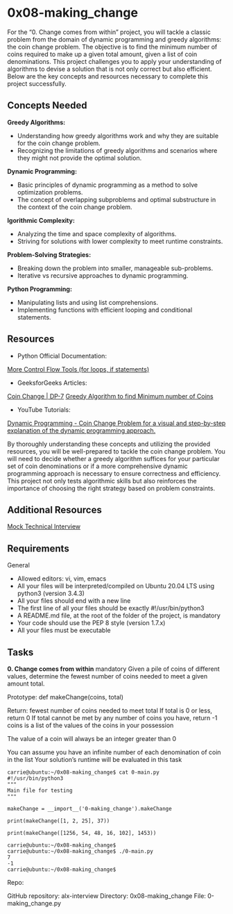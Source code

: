 # 0x08-making_change

For the “0. Change comes from within” project, you will tackle a classic problem from the domain of  dynamic programming and greedy algorithms: the coin change problem. The objective is to find the minimum   number of coins required to make up a given total amount, given a list of coin denominations. This project challenges you to apply your understanding of algorithms to devise a solution that is not only correct but also efficient. Below are the key concepts and resources necessary to complete this project successfully.

## Concepts Needed

**Greedy Algorithms:**

* Understanding how greedy algorithms work and why they are suitable for the coin change problem.
* Recognizing the limitations of greedy algorithms and scenarios where they might not provide the optimal solution.

**Dynamic Programming:**

* Basic principles of dynamic programming as a method to solve optimization problems.
* The concept of overlapping subproblems and optimal substructure in the context of the coin change problem.

**lgorithmic Complexity:**

* Analyzing the time and space complexity of algorithms.
* Striving for solutions with lower complexity to meet runtime constraints.

**Problem-Solving Strategies:**

* Breaking down the problem into smaller, manageable sub-problems.
* Iterative vs recursive approaches to dynamic programming.

**Python Programming:**

* Manipulating lists and using list comprehensions.
* Implementing functions with efficient looping and conditional statements.

## Resources

* Python Official Documentation:

[More Control Flow Tools (for loops, if statements)](https://docs.python.org/3/tutorial/controlflow.html)

* GeeksforGeeks Articles:

[Coin Change | DP-7](https://www.geeksforgeeks.org/coin-change-dp-7/)
[Greedy Algorithm to find Minimum number of Coins](https://www.geeksforgeeks.org/greedy-algorithm-to-find-minimum-number-of-coins/)

* YouTube Tutorials:

[Dynamic Programming - Coin Change Problem for a visual and step-by-step explanation of the dynamic programming approach.](https://www.youtube.com/watch?v=jgiZlGzXMBw)

By thoroughly understanding these concepts and utilizing the provided resources, you will be well-prepared to tackle the coin change problem. You will need to decide whether a greedy algorithm suffices for your particular set of coin denominations or if a more comprehensive dynamic programming approach is necessary to ensure correctness and efficiency. This project not only tests algorithmic skills but also reinforces the importance of choosing the right strategy based on problem constraints.

## Additional Resources

[Mock Technical Interview](https://www.youtube.com/watch?v=9BSSIsJ-fWg)

## Requirements

General

* Allowed editors: vi, vim, emacs
* All your files will be interpreted/compiled on Ubuntu 20.04 LTS using python3 (version 3.4.3)
* All your files should end with a new line
* The first line of all your files should be exactly #!/usr/bin/python3
* A README.md file, at the root of the folder of the project, is mandatory
* Your code should use the PEP 8 style (version 1.7.x)
* All your files must be executable

## Tasks

**0. Change comes from within**
mandatory
Given a pile of coins of different values, determine the fewest number of coins needed to meet a given amount total.

Prototype: def makeChange(coins, total)

Return: fewest number of coins needed to meet total
If total is 0 or less, return 0
If total cannot be met by any number of coins you have, return -1
coins is a list of the values of the coins in your possession

The value of a coin will always be an integer greater than 0

You can assume you have an infinite number of each denomination of coin in the list
Your solution’s runtime will be evaluated in this task

```
carrie@ubuntu:~/0x08-making_change$ cat 0-main.py
#!/usr/bin/python3
"""
Main file for testing
"""

makeChange = __import__('0-making_change').makeChange

print(makeChange([1, 2, 25], 37))

print(makeChange([1256, 54, 48, 16, 102], 1453))

carrie@ubuntu:~/0x08-making_change$
carrie@ubuntu:~/0x08-making_change$ ./0-main.py
7
-1
carrie@ubuntu:~/0x08-making_change$
```

Repo:

GitHub repository: alx-interview
Directory: 0x08-making_change
File: 0-making_change.py
